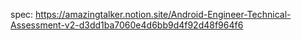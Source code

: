 spec: https://amazingtalker.notion.site/Android-Engineer-Technical-Assessment-v2-d3dd1ba7060e4d6bb9d4f92d48f964f6

